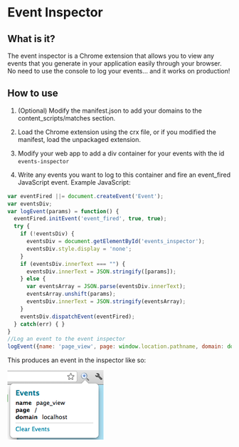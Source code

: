 Event Inspector
===

What is it?
---
The event inspector is a Chrome extension that allows you to view any events that you generate in your application easily through your browser. No need to use the console to log your events... and it works on production!

How to use
---
1. (Optional) Modify the manifest.json to add your domains to the content_scripts/matches section.

2. Load the Chrome extension using the crx file, or if you modified the manifest, load the unpackaged extension.

3. Modify your web app to add a div container for your events with the id `events-inspector`

4. Write any events you want to log to this container and fire an event_fired JavaScript event. Example JavaScript:

```javascript
var eventFired ||= document.createEvent('Event');
var eventsDiv;
var logEvent(params) = function() {
  eventFired.initEvent('event_fired', true, true);
  try {
    if (!eventsDiv) {
      eventsDiv = document.getElementById('events_inspector');
      eventsDiv.style.display = 'none';
    }
    if (eventsDiv.innerText === "") {
      eventsDiv.innerText = JSON.stringify([params]);
    } else {
      var eventsArray = JSON.parse(eventsDiv.innerText);
      eventsArray.unshift(params);
      eventsDiv.innerText = JSON.stringify(eventsArray);
    }
    eventsDiv.dispatchEvent(eventFired);
  } catch(err) { }
}
//Log an event to the event inspector
logEvent({name: 'page_view', page: window.location.pathname, domain: document.domain});
```

This produces an event in the inspector like so:

![Example event in the inspector popup](example.png)